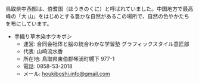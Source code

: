 鳥取県中西部は、伯耆国（ほうきのくに）と呼ばれていました。中国地方で最高峰の「大
山」をはじめとする豊かな自然があるこの場所で、自然の色やかたちを布にしています。

- 手織り草木染ホウキボシ
  - 運営: 合同会社体と脳の統合わかな学習塾 グラフィックスタイル意匠部
  - 代表: 山崎流水香
  - 所在地: 鳥取県東伯郡琴浦町槻下 977-1
  - 電話: 0858-53-2018
  - メール: houkiboshi.info@gmail.com
